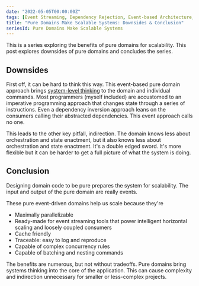 ```yaml
---
date: "2022-05-05T00:00:00Z"
tags: [Event Streaming, Dependency Rejection, Event-based Architecture, Domain Modeling Made Functional]
title: "Pure Domains Make Scalable Systems: Downsides & Conclusion"
seriesId: Pure Domains Make Scalable Systems
---
```


This is a series exploring the benefits of pure domains for scalability. This post explores downsides of pure domains and concludes the series.
<!--more-->

## Downsides

First off, it can be hard to think this way. This event-based pure domain approach brings [system-level thinking](https://www.youtube.com/watch?v=ROor6_NGIWU&ab_channel=ClojureTV) to the domain and individual commands. Most programmers (myself included) are accustomed to an imperative programming approach that changes state through a series of instructions. Even a dependency inversion approach leans on the consumers calling their abstracted dependencies. This event approach calls no one. 

This leads to the other key pitfall, indirection. The domain knows less about orchestration and state enactment, but it also knows less about orchestration and state enactment. It's a double edged sword. It's more flexible but it can be harder to get a full picture of what the system is doing. 

## Conclusion

Designing domain code to be pure prepares the system for scalability. The input and output of the pure domain are really events.

These pure event-driven domains help us scale because they're
- Maximally parallelizable
- Ready-made for event streaming tools that power intelligent horizontal scaling and loosely coupled consumers
- Cache friendly
- Traceable: easy to log and reproduce
- Capable of complex concurrency rules 
- Capable of batching and nesting commands

The benefits are numerous, but not without tradeoffs. Pure domains bring systems thinking into the core of the application. This can cause complexity and indirection unnecessary for smaller or less-complex projects.

<!-- hmm. I now know this is is called functional core, imperative shell -->

<!-- Q: Do I need to break up this post? -->